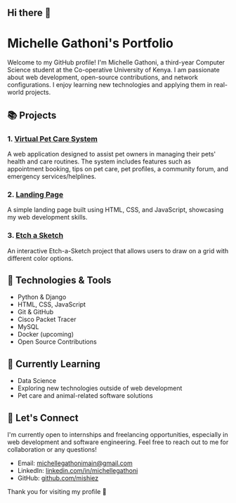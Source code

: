 ## Hi there 👋

<!--
**Mishiez/mishiez** is a ✨ _special_ ✨ repository because its `README.md` (this file) appears on your GitHub profile.

Here are some ideas to get you started:

- 🔭 I’m currently working on ...
- 🌱 I’m currently learning ...
- 👯 I’m looking to collaborate on ...
- 🤔 I’m looking for help with ...
- 💬 Ask me about ...
- 📫 How to reach me: ...
- 😄 Pronouns: ...
- ⚡ Fun fact: ...
-->

# Michelle Gathoni's Portfolio

Welcome to my GitHub profile! I'm Michelle Gathoni, a third-year Computer Science student at the Co-operative University of Kenya. I am passionate about web development, open-source contributions, and network configurations. I enjoy learning new technologies and applying them in real-world projects. 

## 📚 Projects

### 1. [Virtual Pet Care System](https://github.com/mishiez/PetCare)
A web application designed to assist pet owners in managing their pets' health and care routines. The system includes features such as appointment booking, tips on pet care, pet profiles, a community forum, and emergency services/helplines.

### 2. [Landing Page](https://github.com/Mishiez/Landing-Page)
A simple landing page built using HTML, CSS, and JavaScript, showcasing my web development skills.

### 3. [Etch a Sketch](https://github.com/Mishiez/Etch-A-Sketch)
An interactive Etch-a-Sketch project that allows users to draw on a grid with different color options.

## 🔧 Technologies & Tools

- Python & Django
- HTML, CSS, JavaScript
- Git & GitHub
- Cisco Packet Tracer
- MySQL
- Docker (upcoming)
- Open Source Contributions

## 🌱 Currently Learning

- Data Science
- Exploring new technologies outside of web development
- Pet care and animal-related software solutions

## 💼 Let's Connect

I'm currently open to internships and freelancing opportunities, especially in web development and software engineering. Feel free to reach out to me for collaboration or any questions!

- Email: [michellegathonimain@gmail.com](mailto:michellegathonimain@gmail.com)
- LinkedIn: [linkedin.com/in/michellegathoni](https://www.linkedin.com/in/michelle-gathoni-629803260)
- GitHub: [github.com/mishiez](https://github.com/mishiez)

Thank you for visiting my profile 💖

